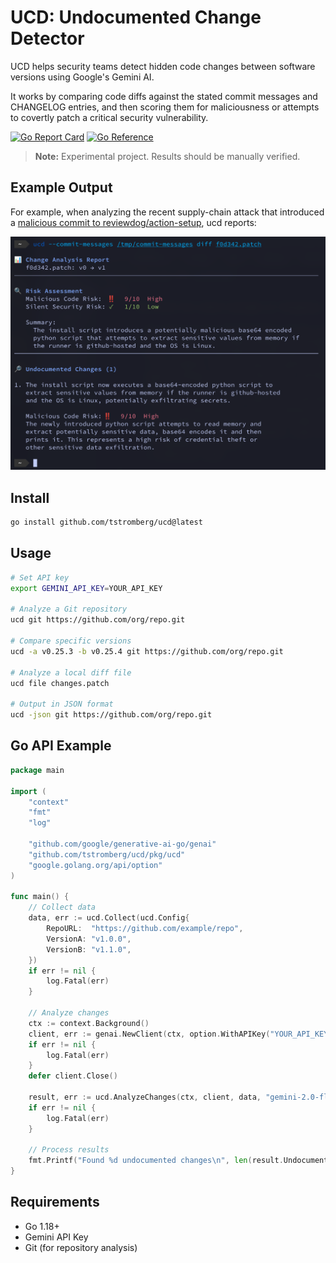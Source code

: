 # UCD: Undocumented Change Detector

UCD helps security teams detect hidden code changes between software versions using Google's Gemini AI.

It works by comparing code diffs against the stated commit messages and CHANGELOG entries, and then scoring them for maliciousness or attempts to covertly patch a critical security vulnerability.

[![Go Report Card](https://goreportcard.com/badge/github.com/tstromberg/ucd)](https://goreportcard.com/report/github.com/tstromberg/ucd)
[![Go Reference](https://pkg.go.dev/badge/github.com/tstromberg/ucd.svg)](https://pkg.go.dev/github.com/tstromberg/ucd)

> **Note:** Experimental project. Results should be manually verified.

## Example Output

For example, when analyzing the recent supply-chain attack that introduced a [malicious commit to reviewdog/action-setup](https://github.com/reviewdog/action-setup/commit/f0d342), ucd reports:

![screenshot](images/screenshot.png?raw=true "screenshot")

## Install

```bash
go install github.com/tstromberg/ucd@latest
```

## Usage

```bash
# Set API key
export GEMINI_API_KEY=YOUR_API_KEY

# Analyze a Git repository
ucd git https://github.com/org/repo.git

# Compare specific versions
ucd -a v0.25.3 -b v0.25.4 git https://github.com/org/repo.git

# Analyze a local diff file
ucd file changes.patch

# Output in JSON format
ucd -json git https://github.com/org/repo.git
```

## Go API Example

```go
package main

import (
	"context"
	"fmt"
	"log"

	"github.com/google/generative-ai-go/genai"
	"github.com/tstromberg/ucd/pkg/ucd"
	"google.golang.org/api/option"
)

func main() {
	// Collect data
	data, err := ucd.Collect(ucd.Config{
		RepoURL:  "https://github.com/example/repo",
		VersionA: "v1.0.0",
		VersionB: "v1.1.0",
	})
	if err != nil {
		log.Fatal(err)
	}

	// Analyze changes
	ctx := context.Background()
	client, err := genai.NewClient(ctx, option.WithAPIKey("YOUR_API_KEY"))
	if err != nil {
		log.Fatal(err)
	}
	defer client.Close()

	result, err := ucd.AnalyzeChanges(ctx, client, data, "gemini-2.0-flash")
	if err != nil {
		log.Fatal(err)
	}

	// Process results
	fmt.Printf("Found %d undocumented changes\n", len(result.UndocumentedChanges))
}
```

## Requirements

* Go 1.18+
* Gemini API Key
* Git (for repository analysis)
